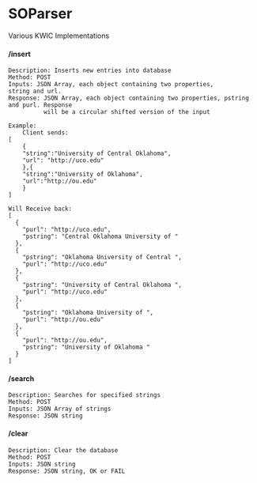 # SOParser
Various KWIC Implementations

#### /insert
	Description: Inserts new entries into database
	Method: POST
	Inputs: JSON Array, each object containing two properties, 
	string and url.
	Response: JSON Array, each object containing two properties, pstring and purl. Response 
	          will be a circular shifted version of the input

	Example: 
		Client sends: 
	[
		{
		"string":"University of Central Oklahoma",
		"url": "http://uco.edu"
		},{
		"string":"University of Oklahoma",
		"url":"http://ou.edu"
		}
	]

	Will Receive back:
	[
	  {
		"purl": "http://uco.edu",
		"pstring": "Central Oklahoma University of "
	  },
	  {
		"pstring": "Oklahoma University of Central ",
		"purl": "http://uco.edu"
	  },
	  {
		"pstring": "University of Central Oklahoma ",
		"purl": "http://uco.edu"
	  },
	  {
		"pstring": "Oklahoma University of ",
		"purl": "http://ou.edu"
	  },
	  {
		"purl": "http://ou.edu",
		"pstring": "University of Oklahoma "
	  }
	]
    
									    

#### /search
	Description: Searches for specified strings
	Method: POST
	Inputs: JSON Array of strings
	Response: JSON string
	
#### /clear
	Description: Clear the database
	Method: POST
	Inputs: JSON string 
	Response: JSON string, OK or FAIL
